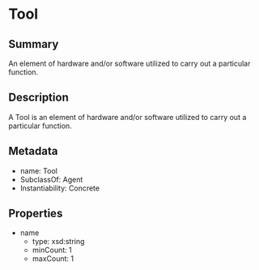 # Tool

## Summary

An element of hardware and/or software utilized to carry out a particular function.

## Description

A Tool is an element of hardware and/or software utilized to carry out a particular function.

## Metadata

- name: Tool
- SubclassOf: Agent
- Instantiability: Concrete

## Properties

- name
  - type: xsd:string
  - minCount: 1
  - maxCount: 1


